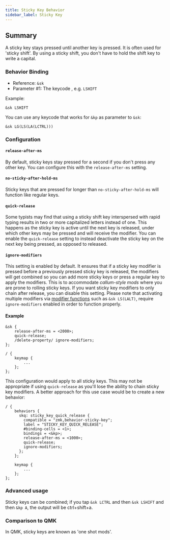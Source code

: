 ```yaml
---
title: Sticky Key Behavior
sidebar_label: Sticky Key
---
```


## Summary

A sticky key stays pressed until another key is pressed. It is often used for 'sticky shift'. By using a sticky shift, you don't have to hold the shift key to write a capital.

### Behavior Binding

- Reference: `&sk`
- Parameter #1: The keycode , e.g. `LSHIFT`

Example:

```dts
&sk LSHIFT
```

You can use any keycode that works for `&kp` as parameter to `&sk`:

```dts
&sk LG(LS(LA(LCTRL)))
```

### Configuration

#### `release-after-ms`

By default, sticky keys stay pressed for a second if you don't press any other key. You can configure this with the `release-after-ms` setting.

#### `no-sticky-after-hold-ms`

Sticky keys that are pressed for longer than `no-sticky-after-hold-ms` will function like regular keys.

#### `quick-release`

Some typists may find that using a sticky shift key interspersed with rapid typing results in two or more capitalized letters instead of one. This happens as the sticky key is active until the next key is released, under which other keys may be pressed and will receive the modifier. You can enable the `quick-release` setting to instead deactivate the sticky key on the next key being pressed, as opposed to released.

#### `ignore-modifiers`

This setting is enabled by default. It ensures that if a sticky key modifier is pressed before a previously pressed sticky key is released, the modifiers will get combined so you can add more sticky keys or press a regular key to apply the modifiers. This is to accommodate _callum-style mods_ where you are prone to rolling sticky keys. If you want sticky key modifiers to only chain after release, you can disable this setting. Please note that activating multiple modifiers via [modifier functions](https://zmk.dev/docs/codes/modifiers#modifier-functions) such as `&sk LS(LALT)`, require `ignore-modifiers` enabled in order to function properly.

#### Example

```dts
&sk {
    release-after-ms = <2000>;
    quick-release;
    /delete-property/ ignore-modifiers;
};

/ {
    keymap {
        ...
    };
};
```

This configuration would apply to all sticky keys. This may not be appropriate if using `quick-release` as you'll lose the ability to chain sticky key modifiers. A better approach for this use case would be to create a new behavior:

```dts
/ {
    behaviors {
      skq: sticky_key_quick_release {
        compatible = "zmk,behavior-sticky-key";
        label = "STICKY_KEY_QUICK_RELEASE";
        #binding-cells = <1>;
        bindings = <&kp>;
        release-after-ms = <1000>;
        quick-release;
        ignore-modifiers;
      };
    };

    keymap {
        ...
    };
};
```

### Advanced usage

Sticky keys can be combined; if you tap `&sk LCTRL` and then `&sk LSHIFT` and then `&kp A`, the output will be ctrl+shift+a.

### Comparison to QMK

In QMK, sticky keys are known as 'one shot mods'.
